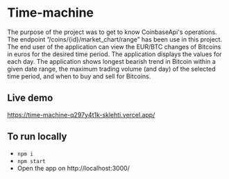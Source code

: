 # Time-machine

The purpose of the project was to get to know CoinbaseApi's operations. The endpoint ”/coins/{id}/market_chart/range” has been use in this project. The end user of the application can view the EUR/BTC changes of Bitcoins in euros for the desired time period. The application displays the values for each day. The application shows longest bearish trend in Bitcoin within a given date range, the maximum trading volume (and day) of the selected time period, and when to buy and sell for Bitcoins.

## Live demo

https://time-machine-q297y4t1k-sklehti.vercel.app/

## To run locally

- `npm i`
- `npm start`
- Open the app on http://localhost:3000/

